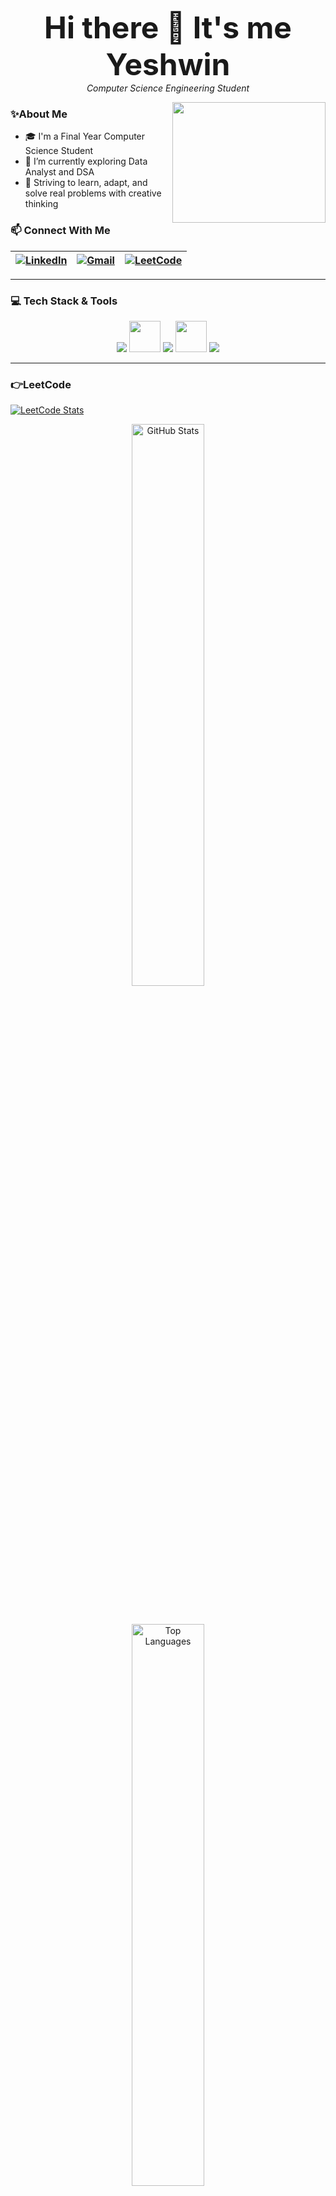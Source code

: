 <p align="center">
  <b><font size="8">Hi there 👋 It's me Yeshwin</font></b><br>
  <i>Computer Science Engineering Student</i>
</p>
<img align="right" src="https://media.giphy.com/media/KGhpQ5NMoWKQurlHwI/giphy.gif" width="245" height="193"/>

### ✨About Me

- 🎓 I'm a Final Year Computer Science Student
- 🌱 I’m currently exploring Data Analyst and DSA
- 💬 Striving to learn, adapt, and solve real problems with creative thinking
  
### 📫 Connect With Me
  | [![LinkedIn](https://img.shields.io/badge/LinkedIn-0077B5?style=for-the-badge&logo=linkedin&logoColor=white)](https://www.linkedin.com/in/yeshwin-k-e-659779258/) | [![Gmail](https://img.shields.io/badge/Email-D14836?style=for-the-badge&logo=gmail&logoColor=white)](mailto:yeshwinke@gmail.com) | [![LeetCode](https://img.shields.io/badge/LeetCode-FFA116?style=for-the-badge&logo=leetcode&logoColor=black)](https://leetcode.com/u/yeshwin1810/) |
|---|---|---|

---
### 💻 Tech Stack & Tools 

<div align="center">
<img src="https://img.shields.io/badge/Java-ED8B00?style=for-the-badge&logo=java&logoColor=white" />
     <img height="50" width="50" src="https://img.icons8.com/color/48/000000/python.png" />
   <img src="https://img.shields.io/badge/MySQL-005C84?style=for-the-badge&logo=mysql&logoColor=white" />

  <img height="50" width="50" src="https://img.icons8.com/color/48/000000/visual-studio-code-2019.png"/> 

  <img src="https://img.shields.io/badge/GitHub-181717?style=for-the-badge&logo=github&logoColor=white" />

  </div>
  
  ---
### 👉LeetCode
[![LeetCode Stats](https://leetcard.jacoblin.cool/yeshwin1810?theme=dark&font=Fredoka&ext=heatmap)](https://leetcode.com/u/yeshwin1810/)


<div align="center"> 
  <img src="https://github-readme-stats.vercel.app/api?username=yeshwin1810&show_icons=true&theme=tokyonight" alt="GitHub Stats" width="48%" /> 
  <br>

  <br><br>
  <img src="https://github-readme-stats.vercel.app/api/top-langs/?username=yeshwin1810&layout=compact&theme=tokyonight" alt="Top Languages" width="48%" /> 
</div>

[![Yeshwin's github activity graph](https://github-readme-activity-graph.vercel.app/graph?username=yeshwin1810&bg_color=0f0f0f&color=fbeafa&line=f5f5f5&point=14d22a&area=true&hide_border=true)](https://github.com/ashutosh00710/github-readme-activity-graph))
